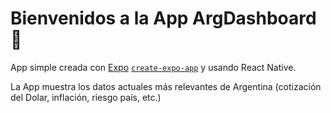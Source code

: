 # Bienvenidos a la App ArgDashboard 👋

App simple creada con [Expo](https://expo.dev) [`create-expo-app`](https://www.npmjs.com/package/create-expo-app) y usando React Native.

La App muestra los datos actuales más relevantes de Argentina (cotización del Dolar, inflación, riesgo país, etc.)

